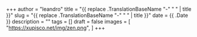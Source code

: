 +++
author = "leandro"
title = "{{ replace .TranslationBaseName "-" " " | title }}"
slug = "{{ replace .TranslationBaseName "-" " " | title }}"
date = {{ .Date }}
description = ""
tags = []
draft = false
images = [
    "https://xupisco.net/img/zen.png",
]
+++
